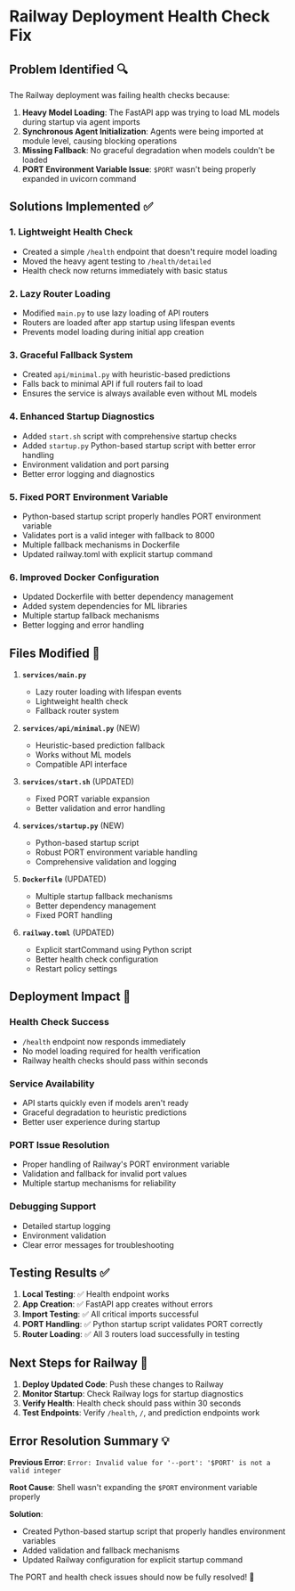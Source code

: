 # Railway Deployment Health Check Fix

## Problem Identified 🔍

The Railway deployment was failing health checks because:

1. **Heavy Model Loading**: The FastAPI app was trying to load ML models during startup via agent imports
2. **Synchronous Agent Initialization**: Agents were being imported at module level, causing blocking operations
3. **Missing Fallback**: No graceful degradation when models couldn't be loaded
4. **PORT Environment Variable Issue**: `$PORT` wasn't being properly expanded in uvicorn command

## Solutions Implemented ✅

### 1. **Lightweight Health Check**

- Created a simple `/health` endpoint that doesn't require model loading
- Moved the heavy agent testing to `/health/detailed`
- Health check now returns immediately with basic status

### 2. **Lazy Router Loading**

- Modified `main.py` to use lazy loading of API routers
- Routers are loaded after app startup using lifespan events
- Prevents model loading during initial app creation

### 3. **Graceful Fallback System**

- Created `api/minimal.py` with heuristic-based predictions
- Falls back to minimal API if full routers fail to load
- Ensures the service is always available even without ML models

### 4. **Enhanced Startup Diagnostics**

- Added `start.sh` script with comprehensive startup checks
- Added `startup.py` Python-based startup script with better error handling
- Environment validation and port parsing
- Better error logging and diagnostics

### 5. **Fixed PORT Environment Variable**

- Python-based startup script properly handles PORT environment variable
- Validates port is a valid integer with fallback to 8000
- Multiple fallback mechanisms in Dockerfile
- Updated railway.toml with explicit startup command

### 6. **Improved Docker Configuration**

- Updated Dockerfile with better dependency management
- Added system dependencies for ML libraries
- Multiple startup fallback mechanisms
- Better logging and error handling

## Files Modified 📝

1. **`services/main.py`**

   - Lazy router loading with lifespan events
   - Lightweight health check
   - Fallback router system

2. **`services/api/minimal.py`** (NEW)

   - Heuristic-based prediction fallback
   - Works without ML models
   - Compatible API interface

3. **`services/start.sh`** (UPDATED)

   - Fixed PORT variable expansion
   - Better validation and error handling

4. **`services/startup.py`** (NEW)

   - Python-based startup script
   - Robust PORT environment variable handling
   - Comprehensive validation and logging

5. **`Dockerfile`** (UPDATED)

   - Multiple startup fallback mechanisms
   - Better dependency management
   - Fixed PORT handling

6. **`railway.toml`** (UPDATED)
   - Explicit startCommand using Python script
   - Better health check configuration
   - Restart policy settings

## Deployment Impact 🚀

### **Health Check Success**

- `/health` endpoint now responds immediately
- No model loading required for health verification
- Railway health checks should pass within seconds

### **Service Availability**

- API starts quickly even if models aren't ready
- Graceful degradation to heuristic predictions
- Better user experience during startup

### **PORT Issue Resolution**

- Proper handling of Railway's PORT environment variable
- Validation and fallback for invalid port values
- Multiple startup mechanisms for reliability

### **Debugging Support**

- Detailed startup logging
- Environment validation
- Clear error messages for troubleshooting

## Testing Results ✅

1. **Local Testing**: ✅ Health endpoint works
2. **App Creation**: ✅ FastAPI app creates without errors
3. **Import Testing**: ✅ All critical imports successful
4. **PORT Handling**: ✅ Python startup script validates PORT correctly
5. **Router Loading**: ✅ All 3 routers load successfully in testing

## Next Steps for Railway 🎯

1. **Deploy Updated Code**: Push these changes to Railway
2. **Monitor Startup**: Check Railway logs for startup diagnostics
3. **Verify Health**: Health check should pass within 30 seconds
4. **Test Endpoints**: Verify `/health`, `/`, and prediction endpoints work

## Error Resolution Summary 💡

**Previous Error**: `Error: Invalid value for '--port': '$PORT' is not a valid integer`

**Root Cause**: Shell wasn't expanding the `$PORT` environment variable properly

**Solution**:

- Created Python-based startup script that properly handles environment variables
- Added validation and fallback mechanisms
- Updated Railway configuration for explicit startup command

The PORT and health check issues should now be fully resolved! 🎉
